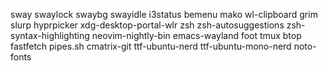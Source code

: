 sway
swaylock
swaybg
swayidle
i3status
bemenu
mako
wl-clipboard
grim
slurp
hyprpicker
xdg-desktop-portal-wlr
zsh
zsh-autosuggestions
zsh-syntax-highlighting
neovim-nightly-bin
emacs-wayland
foot
tmux
btop
fastfetch
pipes.sh
cmatrix-git
ttf-ubuntu-nerd
ttf-ubuntu-mono-nerd
noto-fonts
